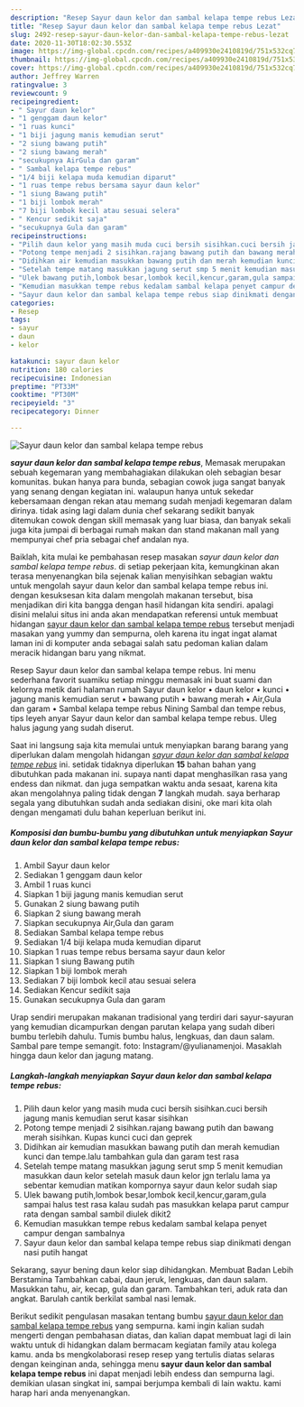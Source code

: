 ```yaml
---
description: "Resep Sayur daun kelor dan sambal kelapa tempe rebus Lezat"
title: "Resep Sayur daun kelor dan sambal kelapa tempe rebus Lezat"
slug: 2492-resep-sayur-daun-kelor-dan-sambal-kelapa-tempe-rebus-lezat
date: 2020-11-30T18:02:30.553Z
image: https://img-global.cpcdn.com/recipes/a409930e2410819d/751x532cq70/sayur-daun-kelor-dan-sambal-kelapa-tempe-rebus-foto-resep-utama.jpg
thumbnail: https://img-global.cpcdn.com/recipes/a409930e2410819d/751x532cq70/sayur-daun-kelor-dan-sambal-kelapa-tempe-rebus-foto-resep-utama.jpg
cover: https://img-global.cpcdn.com/recipes/a409930e2410819d/751x532cq70/sayur-daun-kelor-dan-sambal-kelapa-tempe-rebus-foto-resep-utama.jpg
author: Jeffrey Warren
ratingvalue: 3
reviewcount: 9
recipeingredient:
- " Sayur daun kelor"
- "1 genggam daun kelor"
- "1 ruas kunci"
- "1 biji jagung manis kemudian serut"
- "2 siung bawang putih"
- "2 siung bawang merah"
- "secukupnya AirGula dan garam"
- " Sambal kelapa tempe rebus"
- "1/4 biji kelapa muda kemudian diparut"
- "1 ruas tempe rebus bersama sayur daun kelor"
- "1 siung Bawang putih"
- "1 biji lombok merah"
- "7 biji lombok kecil atau sesuai selera"
- " Kencur sedikit saja"
- "secukupnya Gula dan garam"
recipeinstructions:
- "Pilih daun kelor yang masih muda cuci bersih sisihkan.cuci bersih jagung manis kemudian serut kasar sisihkan"
- "Potong tempe menjadi 2 sisihkan.rajang bawang putih dan bawang merah sisihkan. Kupas kunci cuci dan geprek"
- "Didihkan air kemudian masukkan bawang putih dan merah kemudian kunci dan tempe.lalu tambahkan gula dan garam test rasa"
- "Setelah tempe matang masukkan jagung serut smp 5 menit kemudian masukkan daun kelor setelah masuk daun kelor jgn terlalu lama ya sebentar kemudian matikan kompornya sayur daun kelor sudah siap"
- "Ulek bawang putih,lombok besar,lombok kecil,kencur,garam,gula sampai halus test rasa kalau sudah pas masukkan kelapa parut campur rata dengan sambal sambil diulek dikit2"
- "Kemudian masukkan tempe rebus kedalam sambal kelapa penyet campur dengan sambalnya"
- "Sayur daun kelor dan sambal kelapa tempe rebus siap dinikmati dengan nasi putih hangat"
categories:
- Resep
tags:
- sayur
- daun
- kelor

katakunci: sayur daun kelor 
nutrition: 180 calories
recipecuisine: Indonesian
preptime: "PT33M"
cooktime: "PT30M"
recipeyield: "3"
recipecategory: Dinner

---
```



![Sayur daun kelor dan sambal kelapa tempe rebus](https://img-global.cpcdn.com/recipes/a409930e2410819d/751x532cq70/sayur-daun-kelor-dan-sambal-kelapa-tempe-rebus-foto-resep-utama.jpg)

<b><i>sayur daun kelor dan sambal kelapa tempe rebus</i></b>, Memasak merupakan sebuah kegemaran yang membahagiakan dilakukan oleh sebagian besar komunitas. bukan hanya para bunda, sebagian cowok juga sangat banyak yang senang dengan kegiatan ini. walaupun hanya untuk sekedar kebersamaan dengan rekan atau memang sudah menjadi kegemaran dalam dirinya. tidak asing lagi dalam dunia chef sekarang sedikit banyak ditemukan cowok dengan skill memasak yang luar biasa, dan banyak sekali juga kita jumpai di berbagai rumah makan dan stand makanan mall yang mempunyai chef pria sebagai chef andalan nya.

Baiklah, kita mulai ke pembahasan resep masakan <i>sayur daun kelor dan sambal kelapa tempe rebus</i>. di setiap pekerjaan kita, kemungkinan akan terasa menyenangkan bila sejenak kalian menyisihkan sebagian waktu untuk mengolah sayur daun kelor dan sambal kelapa tempe rebus ini. dengan kesuksesan kita dalam mengolah makanan tersebut, bisa menjadikan diri kita bangga dengan hasil hidangan kita sendiri. apalagi disini melalui situs ini anda akan mendapatkan referensi untuk membuat hidangan <u>sayur daun kelor dan sambal kelapa tempe rebus</u> tersebut menjadi masakan yang yummy dan sempurna, oleh karena itu ingat ingat alamat laman ini di komputer anda sebagai salah satu pedoman kalian dalam meracik hidangan baru yang nikmat.

Resep Sayur daun kelor dan sambal kelapa tempe rebus. Ini menu sederhana favorit suamiku setiap minggu memasak ini buat suami dan kelornya metik dari halaman rumah Sayur daun kelor • daun kelor • kunci • jagung manis kemudian serut • bawang putih • bawang merah • Air,Gula dan garam • Sambal kelapa tempe rebus Nining Sambal dan tempe rebus, tips leyeh anyar Sayur daun kelor dan sambal kelapa tempe rebus. Uleg halus jagung yang sudah diserut.


Saat ini langsung saja kita memulai untuk menyiapkan barang barang yang diperlukan dalam mengolah hidangan <u><i>sayur daun kelor dan sambal kelapa tempe rebus</i></u> ini. setidak tidaknya diperlukan <b>15</b> bahan bahan yang dibutuhkan pada makanan ini. supaya nanti dapat menghasilkan rasa yang endess dan nikmat. dan juga sempatkan waktu anda sesaat, karena kita akan mengolahnya paling tidak dengan <b>7</b> langkah mudah. saya berharap segala yang dibutuhkan sudah anda sediakan disini, oke mari kita olah dengan mengamati dulu bahan keperluan berikut ini.

<!--inarticleads1-->

##### Komposisi dan bumbu-bumbu yang dibutuhkan untuk menyiapkan Sayur daun kelor dan sambal kelapa tempe rebus:

1. Ambil  Sayur daun kelor
1. Sediakan 1 genggam daun kelor
1. Ambil 1 ruas kunci
1. Siapkan 1 biji jagung manis kemudian serut
1. Gunakan 2 siung bawang putih
1. Siapkan 2 siung bawang merah
1. Siapkan secukupnya Air,Gula dan garam
1. Sediakan  Sambal kelapa tempe rebus
1. Sediakan 1/4 biji kelapa muda kemudian diparut
1. Siapkan 1 ruas tempe rebus bersama sayur daun kelor
1. Siapkan 1 siung Bawang putih
1. Siapkan 1 biji lombok merah
1. Sediakan 7 biji lombok kecil atau sesuai selera
1. Sediakan  Kencur sedikit saja
1. Gunakan secukupnya Gula dan garam


Urap sendiri merupakan makanan tradisional yang terdiri dari sayur-sayuran yang kemudian dicampurkan dengan parutan kelapa yang sudah diberi bumbu terlebih dahulu. Tumis bumbu halus, lengkuas, dan daun salam. Sambal pare tempe semangit. foto: Instagram/@yulianamenjoi. Masaklah hingga daun kelor dan jagung matang. 

<!--inarticleads2-->

##### Langkah-langkah menyiapkan Sayur daun kelor dan sambal kelapa tempe rebus:

1. Pilih daun kelor yang masih muda cuci bersih sisihkan.cuci bersih jagung manis kemudian serut kasar sisihkan
1. Potong tempe menjadi 2 sisihkan.rajang bawang putih dan bawang merah sisihkan. Kupas kunci cuci dan geprek
1. Didihkan air kemudian masukkan bawang putih dan merah kemudian kunci dan tempe.lalu tambahkan gula dan garam test rasa
1. Setelah tempe matang masukkan jagung serut smp 5 menit kemudian masukkan daun kelor setelah masuk daun kelor jgn terlalu lama ya sebentar kemudian matikan kompornya sayur daun kelor sudah siap
1. Ulek bawang putih,lombok besar,lombok kecil,kencur,garam,gula sampai halus test rasa kalau sudah pas masukkan kelapa parut campur rata dengan sambal sambil diulek dikit2
1. Kemudian masukkan tempe rebus kedalam sambal kelapa penyet campur dengan sambalnya
1. Sayur daun kelor dan sambal kelapa tempe rebus siap dinikmati dengan nasi putih hangat


Sekarang, sayur bening daun kelor siap dihidangkan. Membuat Badan Lebih Berstamina Tambahkan cabai, daun jeruk, lengkuas, dan daun salam. Masukkan tahu, air, kecap, gula dan garam. Tambahkan teri, aduk rata dan angkat. Barulah cantik berkilat sambal nasi lemak. 

Berikut sedikit pengulasan masakan tentang bumbu <u>sayur daun kelor dan sambal kelapa tempe rebus</u> yang sempurna. kami ingin kalian sudah mengerti dengan pembahasan diatas, dan kalian dapat membuat lagi di lain waktu untuk di hidangkan dalam bermacam kegiatan family atau kolega kamu. anda bs mengkolaborasi resep resep yang tertulis diatas selaras dengan keinginan anda, sehingga menu <b>sayur daun kelor dan sambal kelapa tempe rebus</b> ini dapat menjadi lebih endess dan sempurna lagi. demikian ulasan singkat ini, sampai berjumpa kembali di lain waktu. kami harap hari anda menyenangkan.
